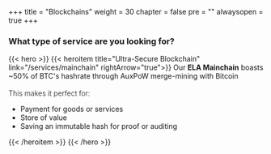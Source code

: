 
+++
title = "Blockchains"
weight = 30
chapter = false
pre = ""
alwaysopen = true
+++

### What type of service are you looking for?

{{< hero >}}
    {{< heroitem title="Ultra-Secure Blockchain" link="/services/mainchain" rightArrow="true">}}
        Our <b>ELA Mainchain</b> boasts ~50% of BTC's hashrate through AuxPoW merge-mining with Bitcoin<br/>
        <br/>
        <span style="font-weight: 300;">This makes it perfect for:</span>
        <ul>
            <li>Payment for goods or services</li>
            <li>Store of value</li>
            <li>Saving an immutable hash for proof or auditing</li>
        </ul>
    {{< /heroitem >}}
{{< /hero >}}